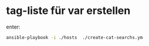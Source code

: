 # tag-liste für var erstellen #

enter:
```bash
ansible-playbook -i ./hosts  ./create-cat-searchs.ym
```
